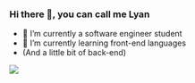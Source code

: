 ### Hi there 👋, you can call me Lyan

- 🔭 I’m currently a software engineer student
- 🌱 I’m currently learning front-end languages
-   (And a little bit of back-end)

<img src="https://cdn.jsdelivr.net/gh/devicons/devicon/icons/python/python-original.svg" />






